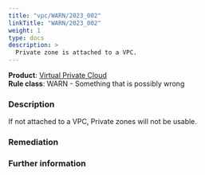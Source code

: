 ```yaml
---
title: "vpc/WARN/2023_002"
linkTitle: "WARN/2023_002"
weight: 1
type: docs
description: >
  Private zone is attached to a VPC.
---
```


**Product**: [Virtual Private Cloud](https://cloud.google.com/vpc)\
**Rule class**: WARN - Something that is possibly wrong

### Description

If not attached to a VPC, Private zones will not be usable.

### Remediation

### Further information
